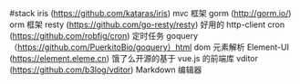 #stack
iris (https://github.com/kataras/iris) mvc 框架
gorm (http://gorm.io/) orm 框架
resty (https://github.com/go-resty/resty) 好用的 http-client
cron (https://github.com/robfig/cron) 定时任务
goquery（https://github.com/PuerkitoBio/goquery）html dom 元素解析
Element-UI (https://element.eleme.cn) 饿了么开源的基于 vue.js 的前端库
vditor (https://github.com/b3log/vditor) Markdown 编辑器